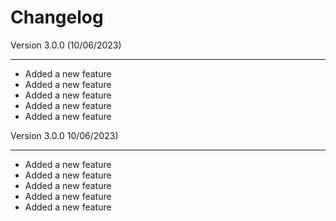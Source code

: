 # Changelog

Version 3.0.0 (10/06/2023)

* * *

*   Added a new feature
*   Added a new feature
*   Added a new feature
*   Added a new feature
*   Added a new feature

  
Version 3.0.0 10/06/2023)

* * *

*   Added a new feature
*   Added a new feature
*   Added a new feature
*   Added a new feature
*   Added a new feature
